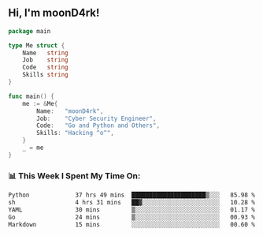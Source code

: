 <h2> Hi, I'm moonD4rk!</h2>

```go
package main

type Me struct {
	Name   string
	Job    string
	Code   string
	Skills string
}

func main() {
	me := &Me{
		Name:   "moonD4rk",
		Job:    "Cyber Security Engineer",
		Code:   "Go and Python and Others",
		Skills: "Hacking ^o^",
	}
	_ = me
}
```

<h3>📊 This Week I Spent My Time On:</h3>
<!-- <img align='right' src="https://github-readme-stats.vercel.app/api?username=moond4rk&show_icons=true&theme=radical", width="300" height="150"> -->

<!--START_SECTION:waka-->

```txt
Python             37 hrs 49 mins  █████████████████████▒░░░   85.98 %
sh                 4 hrs 31 mins   ██▓░░░░░░░░░░░░░░░░░░░░░░   10.28 %
YAML               30 mins         ▒░░░░░░░░░░░░░░░░░░░░░░░░   01.17 %
Go                 24 mins         ▒░░░░░░░░░░░░░░░░░░░░░░░░   00.93 %
Markdown           15 mins         ░░░░░░░░░░░░░░░░░░░░░░░░░   00.60 %
```

<!--END_SECTION:waka-->

